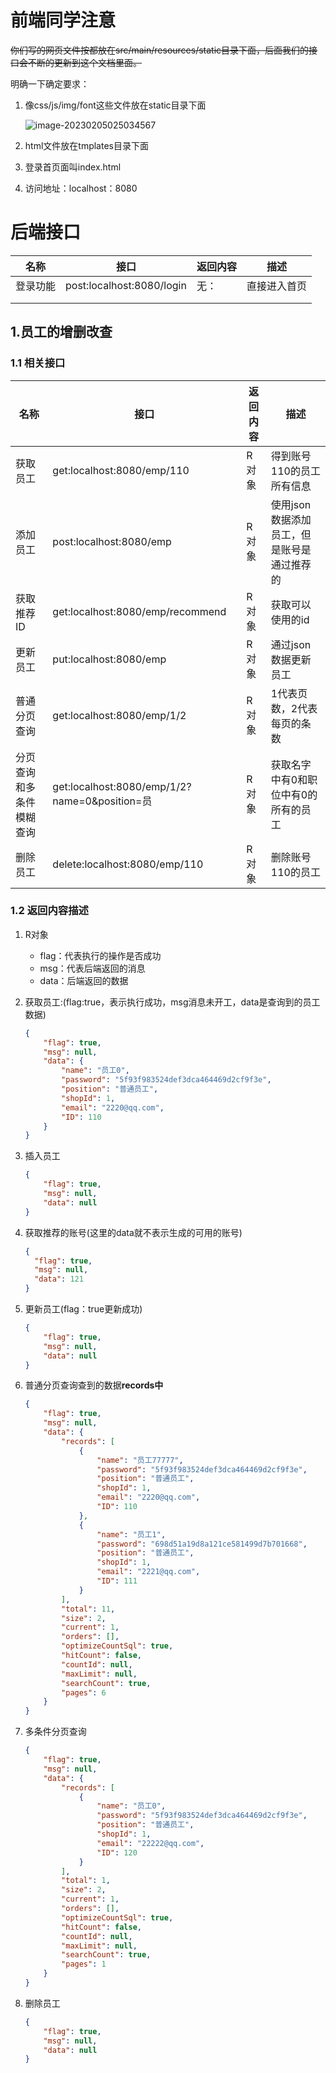# 前端同学注意

~~你们写的网页文件按都放在src/main/resources/static目录下面，后面我们的接口会不断的更新到这个文档里面。~~

明确一下确定要求：

1. 像css/js/img/font这些文件放在static目录下面

   ![image-20230205025034567](C:\Users\10663.LAPTOP-7C3DBSRP\AppData\Roaming\Typora\typora-user-images\image-20230205025034567.png)

2. html文件放在tmplates目录下面

3. 登录首页面叫index.html

4. 访问地址：localhost：8080



# 后端接口

| 名称     | 接口                      | 返回内容 | 描述         |
| -------- | ------------------------- | -------- | ------------ |
| 登录功能 | post:localhost:8080/login | 无：     | 直接进入首页 |
|          |                           |          |              |
|          |                           |          |              |

## 1.员工的增删改查

### 1.1 相关接口

| 名称                     | 接口                                          | 返回内容 | 描述                                       |
| ------------------------ | --------------------------------------------- | -------- | ------------------------------------------ |
| 获取员工                 | get:localhost:8080/emp/110                    | R对象    | 得到账号110的员工所有信息                  |
| 添加员工                 | post:localhost:8080/emp                       | R对象    | 使用json数据添加员工，但是账号是通过推荐的 |
| 获取推荐ID               | get:localhost:8080/emp/recommend              | R对象    | 获取可以使用的id                           |
| 更新员工                 | put:localhost:8080/emp                        | R对象    | 通过json数据更新员工                       |
| 普通分页查询             | get:localhost:8080/emp/1/2                    | R对象    | 1代表页数，2代表每页的条数                 |
| 分页查询和多条件模糊查询 | get:localhost:8080/emp/1/2?name=0&position=员 | R对象    | 获取名字中有0和职位中有0的所有的员工       |
| 删除员工                 | delete:localhost:8080/emp/110                 | R对象    | 删除账号110的员工                          |



### 1.2 返回内容描述

1. R对象

   - flag：代表执行的操作是否成功
   - msg：代表后端返回的消息
   - data：后端返回的数据

2. 获取员工:(flag:true，表示执行成功，msg消息未开工，data是查询到的员工数据)

   ```json
   {
       "flag": true,
       "msg": null,
       "data": {
           "name": "员工0",
           "password": "5f93f983524def3dca464469d2cf9f3e",
           "position": "普通员工",
           "shopId": 1,
           "email": "2220@qq.com",
           "ID": 110
       }
   }
   ```

3. 插入员工

   ```json
   {
       "flag": true,
       "msg": null,
       "data": null
   }
   ```

4. 获取推荐的账号(这里的data就不表示生成的可用的账号)

   ```json
   {
     "flag": true,
     "msg": null,
     "data": 121
   }
   ```

5. 更新员工(flag：true更新成功)

   ```json
   {
       "flag": true,
       "msg": null,
       "data": null
   }
   ```

6. 普通分页查询查到的数据**records中**

   ```json
   {
       "flag": true,
       "msg": null,
       "data": {
           "records": [
               {
                   "name": "员工77777",
                   "password": "5f93f983524def3dca464469d2cf9f3e",
                   "position": "普通员工",
                   "shopId": 1,
                   "email": "2220@qq.com",
                   "ID": 110
               },
               {
                   "name": "员工1",
                   "password": "698d51a19d8a121ce581499d7b701668",
                   "position": "普通员工",
                   "shopId": 1,
                   "email": "2221@qq.com",
                   "ID": 111
               }
           ],
           "total": 11, 
           "size": 2,
           "current": 1,
           "orders": [],
           "optimizeCountSql": true,
           "hitCount": false,
           "countId": null,
           "maxLimit": null,
           "searchCount": true,
           "pages": 6
       }
   }
   ```

7. 多条件分页查询

   ```json
   {
       "flag": true,
       "msg": null,
       "data": {
           "records": [
               {
                   "name": "员工0",
                   "password": "5f93f983524def3dca464469d2cf9f3e",
                   "position": "普通员工",
                   "shopId": 1,
                   "email": "22222@qq.com",
                   "ID": 120
               }
           ],
           "total": 1,
           "size": 2,
           "current": 1,
           "orders": [],
           "optimizeCountSql": true,
           "hitCount": false,
           "countId": null,
           "maxLimit": null,
           "searchCount": true,
           "pages": 1
       }
   }
   ```

8. 删除员工

   ```json
   {
       "flag": true,
       "msg": null,
       "data": null
   }
   ```

   


